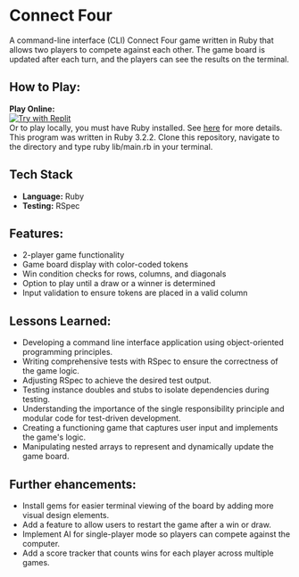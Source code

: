 # Connect Four
A command-line interface (CLI) Connect Four game written in Ruby that allows two players to compete against each other. The game board is updated after each turn, and the players can see the results on the terminal.

## How to Play:
**Play Online:**\
[![Try with Replit](https://replit.com/badge?caption=Try%20with%20Replit)](https://replit.com/@jerrybach98/Connect-Four)\
Or to play locally, you must have Ruby installed. See [here](https://www.ruby-lang.org/en/downloads/) for more details. This program was written in Ruby 3.2.2. Clone this repository, navigate to the directory and type ruby lib/main.rb in your terminal.

## Tech Stack
- **Language:** Ruby
- **Testing:** RSpec

## Features:
* 2-player game functionality
* Game board display with color-coded tokens
* Win condition checks for rows, columns, and diagonals
* Option to play until a draw or a winner is determined
* Input validation to ensure tokens are placed in a valid column


## Lessons Learned:
* Developing a command line interface application using object-oriented programming principles.
* Writing comprehensive tests with RSpec to ensure the correctness of the game logic.
* Adjusting RSpec to achieve the desired test output.
* Testing instance doubles and stubs to isolate dependencies during testing.
* Understanding the importance of the single responsibility principle and modular code for test-driven development.
* Creating a functioning game that captures user input and implements the game's logic.
* Manipulating nested arrays to represent and dynamically update the game board.


## Further ehancements:
* Install gems for easier terminal viewing of the board by adding more visual design elements.
* Add a feature to allow users to restart the game after a win or draw.
* Implement AI for single-player mode so players can compete against the computer.
* Add a score tracker that counts wins for each player across multiple games.